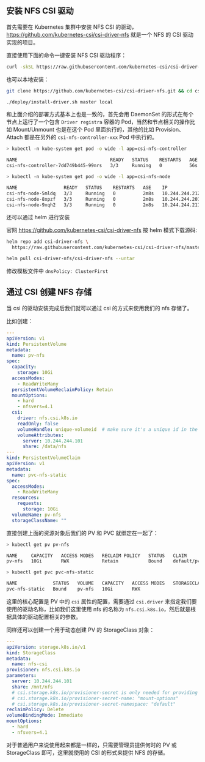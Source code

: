 ## 安装 NFS CSI 驱动

首先需要在 Kubernetes 集群中安装 NFS CSI 的驱动，https://github.com/kubernetes-csi/csi-driver-nfs 就是一个 NFS 的 CSI 驱动实现的项目。

直接使用下面的命令一键安装 NFS CSI 驱动程序：

```bash
curl -skSL https://raw.githubusercontent.com/kubernetes-csi/csi-driver-nfs/master/deploy/install-driver.sh | bash -s master --
```

也可以本地安装：

```bash
git clone https://github.com/kubernetes-csi/csi-driver-nfs.git && cd csi-driver-nfs

./deploy/install-driver.sh master local
```

和上面介绍的部署方式基本上也是一致的，首先会用 DaemonSet 的形式在每个节点上运行了一个包含 `Driver registra` 容器的 Pod，当然和节点相关的操作比如 Mount/Unmount 也是在这个 Pod 里面执行的，其他的比如 Provision、Attach 都是在另外的 `csi-nfs-controller-xxx` Pod 中执行的。

```bash
> kubectl -n kube-system get pod -o wide -l app=csi-nfs-controller

NAME                                  READY   STATUS    RESTARTS   AGE   IP               NODE        NOMINATED NODE   READINESS GATES
csi-nfs-controller-7dd749b445-99nrs   3/3     Running   0          56s   10.244.244.201   devmaster   <none>           <none>

> kubectl -n kube-system get pod -o wide -l app=csi-nfs-node

NAME                 READY   STATUS    RESTARTS   AGE    IP               NODE        NOMINATED NODE   READINESS GATES
csi-nfs-node-5mldq   3/3     Running   0          2m8s   10.244.244.212   devnode2    <none>           <none>
csi-nfs-node-8xpzf   3/3     Running   0          2m8s   10.244.244.201   devmaster   <none>           <none>
csi-nfs-node-9xqh2   3/3     Running   0          2m8s   10.244.244.211   devnode1    <none>           <none>

```

还可以通过 helm 进行安装

官网 <https://github.com/kubernetes-csi/csi-driver-nfs> 按 helm 模式下载源码:

```bash
helm repo add csi-driver-nfs \
  https://raw.githubusercontent.com/kubernetes-csi/csi-driver-nfs/master/charts

helm pull csi-driver-nfs/csi-driver-nfs --untar
```

修改模板文件中 `dnsPolicy: ClusterFirst`

## 通过 CSI 创建 NFS 存储

当 csi 的驱动安装完成后我们就可以通过 csi 的方式来使用我们的 nfs 存储了。

比如创建：

```yaml
---
apiVersion: v1
kind: PersistentVolume
metadata:
  name: pv-nfs
spec:
  capacity:
    storage: 10Gi
  accessModes:
    - ReadWriteMany
  persistentVolumeReclaimPolicy: Retain
  mountOptions:
    - hard
    - nfsvers=4.1
  csi:
    driver: nfs.csi.k8s.io
    readOnly: false
    volumeHandle: unique-volumeid  # make sure it's a unique id in the cluster
    volumeAttributes:
      server: 10.244.244.101
      share: /data/nfs
---
kind: PersistentVolumeClaim
apiVersion: v1
metadata:
  name: pvc-nfs-static
spec:
  accessModes:
    - ReadWriteMany
  resources:
    requests:
      storage: 10Gi
  volumeName: pv-nfs
  storageClassName: ""

```

直接创建上面的资源对象后我们的 PV 和 PVC 就绑定在一起了：

```bash
> kubectl get pv pv-nfs

NAME     CAPACITY   ACCESS MODES   RECLAIM POLICY   STATUS   CLAIM                    STORAGECLASS   REASON   AGE
pv-nfs   10Gi       RWX            Retain           Bound    default/pvc-nfs-static                           48s

> kubectl get pvc pvc-nfs-static

NAME             STATUS   VOLUME   CAPACITY   ACCESS MODES   STORAGECLASS   AGE
pvc-nfs-static   Bound    pv-nfs   10Gi       RWX                           50s

```

这里的核心配置是 PV 中的 `csi` 属性的配置，需要通过 `csi.driver` 来指定我们要使用的驱动名称，比如我们这里使用 nfs 的名称为 `nfs.csi.k8s.io`，然后就是根据具体的驱动配置相关的参数。

同样还可以创建一个用于动态创建 PV 的 StorageClass 对象：

```yaml
---
apiVersion: storage.k8s.io/v1
kind: StorageClass
metadata:
  name: nfs-csi
provisioner: nfs.csi.k8s.io
parameters:
  server: 10.244.244.101
  share: /mnt/nfs
  # csi.storage.k8s.io/provisioner-secret is only needed for providing mountOptions in DeleteVolume
  # csi.storage.k8s.io/provisioner-secret-name: "mount-options"
  # csi.storage.k8s.io/provisioner-secret-namespace: "default"
reclaimPolicy: Delete
volumeBindingMode: Immediate
mountOptions:
  - hard
  - nfsvers=4.1

```

对于普通用户来说使用起来都是一样的，只需要管理员提供何时的 PV 或 StorageClass 即可，这里就使用的 CSI 的形式来提供 NFS 的存储。

